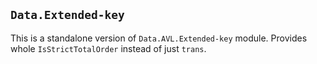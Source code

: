 `Data.Extended-key`
-------------------

This is a standalone version of `Data.AVL.Extended-key` module. Provides whole `IsStrictTotalOrder` instead of just `trans`.

